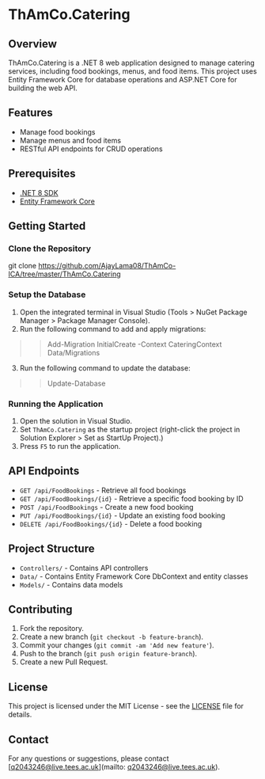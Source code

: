 ﻿
# ThAmCo.Catering

## Overview
ThAmCo.Catering is a .NET 8 web application designed to manage catering services, including food bookings, menus, and food items. This project uses Entity Framework Core for database operations and ASP.NET Core for building the web API.


## Features
- Manage food bookings
- Manage menus and food items
- RESTful API endpoints for CRUD operations


## Prerequisites
- [.NET 8 SDK](https://dotnet.microsoft.com/download/dotnet/8.0)
- [Entity Framework Core](https://docs.microsoft.com/en-us/ef/core/)


## Getting Started
### Clone the Repository
git clone https://github.com/AjayLama08/ThAmCo-ICA/tree/master/ThAmCo.Catering


### Setup the Database
1. Open the integrated terminal in Visual Studio (Tools > NuGet Package Manager > Package Manager Console).
2. Run the following command to add and apply migrations:
>> Add-Migration InitialCreate -Context CateringContext	Data/Migrations
3. Run the following command to update the database:
>> Update-Database


### Running the Application
1. Open the solution in Visual Studio.
2. Set `ThAmCo.Catering` as the startup project (right-click the project in Solution Explorer > Set as StartUp Project).)
3. Press `F5` to run the application.

## API Endpoints
- `GET /api/FoodBookings` - Retrieve all food bookings
- `GET /api/FoodBookings/{id}` - Retrieve a specific food booking by ID
- `POST /api/FoodBookings` - Create a new food booking
- `PUT /api/FoodBookings/{id}` - Update an existing food booking
- `DELETE /api/FoodBookings/{id}` - Delete a food booking

## Project Structure
- `Controllers/` - Contains API controllers
- `Data/` - Contains Entity Framework Core DbContext and entity classes
- `Models/` - Contains data models

## Contributing
1. Fork the repository.
2. Create a new branch (`git checkout -b feature-branch`).
3. Commit your changes (`git commit -am 'Add new feature'`).
4. Push to the branch (`git push origin feature-branch`).
5. Create a new Pull Request.

## License
This project is licensed under the MIT License - see the [LICENSE](LICENSE) file for details.

## Contact
For any questions or suggestions, please contact [q2043246@live.tees.ac.uk](mailto: q2043246@live.tees.ac.uk).
